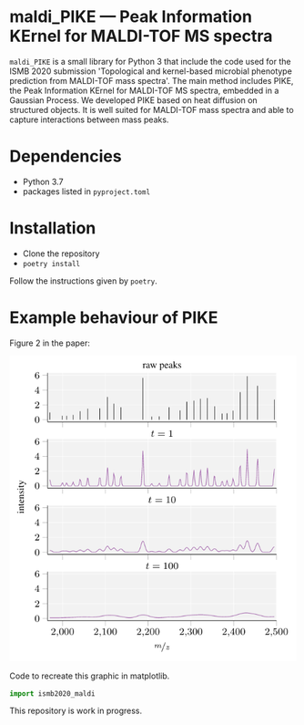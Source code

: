# maldi_PIKE &mdash; Peak Information KErnel for MALDI-TOF MS spectra

`maldi_PIKE` is a small library for Python 3 that include the code used for the ISMB 2020 
submission 'Topological and kernel-based microbial phenotype prediction from MALDI-TOF mass 
spectra'. The main method includes PIKE, the Peak Information KErnel for MALDI-TOF MS spectra, 
embedded in a Gaussian Process. We developed PIKE based on heat diffusion on structured 
objects. It is well suited for MALDI-TOF mass spectra and able to capture interactions between
mass peaks.

# Dependencies

- Python 3.7
- packages listed in `pyproject.toml`

# Installation

- Clone the repository
- `poetry install`

Follow the instructions given by `poetry`.

# Example behaviour of PIKE

Figure 2 in the paper:

![PIKE_behaviour](PIKE_behaviour.png)

Code to recreate this graphic in matplotlib.

```python
import ismb2020_maldi
```

This repository is work in progress.
